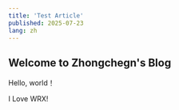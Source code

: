```yaml
---
title: 'Test Article'
published: 2025-07-23
lang: zh
---
```


## Welcome to Zhongchegn's Blog

Hello, world！

I Love WRX!

